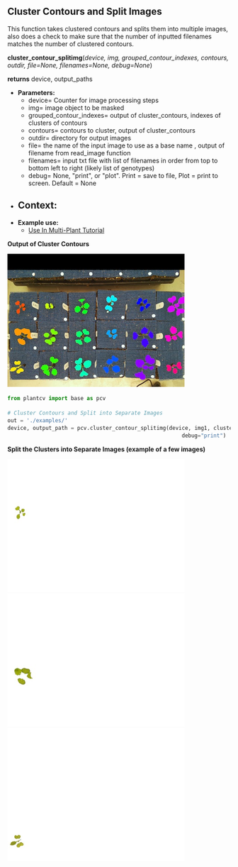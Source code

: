 ## Cluster Contours and Split Images

This function takes clustered contours and splits them into multiple images, also does a check to make sure that
the number of inputted filenames matches the number of clustered contours.

**cluster_contour_splitimg**(*device, img, grouped_contour_indexes, contours, outdir, file=None, filenames=None, debug=None*)

**returns** device, output_paths

- **Parameters:**
    - device= Counter for image processing steps
    - img= image object to be masked
    - grouped_contour_indexes= output of cluster_contours, indexes of clusters of contours
    - contours= contours to cluster, output of cluster_contours
    - outdir= directory for output images
    - file= the name of the input image to use as a base name , output of filename from read_image function
    - filenames= input txt file with list of filenames in order from top to bottom left to right (likely list of genotypes)
    - debug= None, "print", or "plot". Print = save to file, Plot = print to screen. Default = None
- **Context:**
    - 
- **Example use:**
    - [Use In Multi-Plant Tutorial](multi-plant_tutorial.md)


**Output of Cluster Contours**

![Screenshot](img/documentation_images/cluster_contour_splitimg/14_clusters.jpg)


```python
from plantcv import base as pcv

# Cluster Contours and Split into Separate Images 
out = './examples/'
device, output_path = pcv.cluster_contour_splitimg(device, img1, clusters_i, contours, out, file, filenames=None,
                                                       debug="print")
```

**Split the Clusters into Separate Images (example of a few images)**

![Screenshot](img/documentation_images/cluster_contour_splitimg/15_clusters.jpg)
![Screenshot](img/documentation_images/cluster_contour_splitimg/16_clusters.jpg)
![Screenshot](img/documentation_images/cluster_contour_splitimg/17_clusters.jpg)


